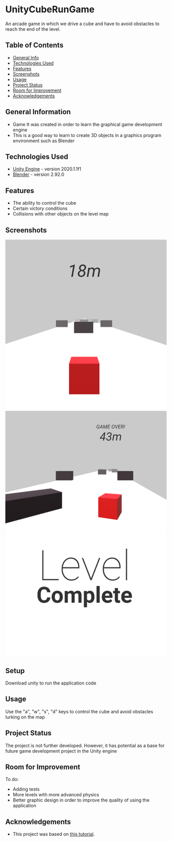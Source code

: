 # UnityCubeRunGame
An arcade game in which we drive a cube and have to avoid obstacles to reach the end of the level.

## Table of Contents
* [General Info](#general-information)
* [Technologies Used](#technologies-used)
* [Features](#features)
* [Screenshots](#screenshots)
* [Usage](#usage)
* [Project Status](#project-status)
* [Room for Improvement](#room-for-improvement)
* [Acknowledgements](#acknowledgements)


## General Information
- Game It was created in order to learn the graphical game development engine
- This is a good way to learn to create 3D objects in a graphics program environment such as Blender


## Technologies Used
- [Unity Engine](https://unity.com/) - version 2020.1.1f1
- [Blender](https://www.blender.org/) - version 2.92.0

## Features
- The ability to control the cube
- Certain victory conditions
- Collisions with other objects on the level map


## Screenshots
![Example screenshot](./Images/screen1.png)
![Example screenshot](./Images/screen3.png)
![Example screenshot](./Images/screen2.png)

## Setup
Download unity to run the application code

## Usage
Use the "a", "w", "s", "d" keys to control the cube and avoid obstacles lurking on the map

## Project Status
The project is not further developed. However, it has potential as a base for future game development project in the Unity engine

## Room for Improvement

To do:
- Adding tests
- More levels with more advanced physics
- Better graphic design in order to improve the quality of using the application


## Acknowledgements
- This project was based on [this tutorial](https://www.youtube.com/playlist?list=PLPV2KyIb3jR53Jce9hP7G5xC4O9AgnOuL).
